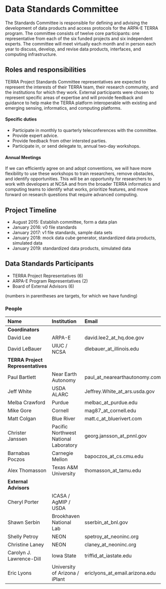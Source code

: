 # Data Standards Committee

The Standards Committee is responsible for defining and advising the development of data products and access protocols for the ARPA-E TERRA program. The committee consists of twelve core participants: one representative from each of the six funded projects and six independent experts. The committee will meet virtually each month and in person each year to discuss, develop, and revise data products, interfaces, and computing infrastructure.

## Roles and responsibilities

TERRA Project Standards Committee representatives are expected to represent the interests of their TERRA team, their research community, and the institutions for which they work. External participants were chosen to represent specific areas of expertise and will provide feedback and guidance to help make the TERRA platform interoperable with existing and emerging sensing, informatics, and computing platforms.

#### Specific duties

* Participate in monthly to quarterly teleconferences with the committee.
* Provide expert advice.
* Provide feedback from other intersted parties.
* Participate in, or send delegate to, annual two-day workshops.

#### Annual Meetings

If we can efficiently agree on and adopt conventions, we will have more flexibility to use these workshops to train researchers, remove obstacles, and identify opportunities. This will be an opportunity for researchers to work with developers at NCSA and from the broader TERRA informatics and computing teams to identify what works, prioritize features, and move forward on research questions that require advanced computing.

## Project Timeline

* August 2015: Establish committee, form a data plan
* January 2016: v0 file standards
* January 2017: v1 file standards, sample data sets
* January 2018: mock data cube generator, standardized data products, simulated data
* January 2019: standardized data products, simulated data

## Data Standards Participants

* TERRA Project Representatives (6)
* ARPA-E Program Representatives (2)
* Board of External Advisors (6)

(numbers in parentheses are targets, for which we have funding)

### People

| Name | Institution | Email|
|:--|:--|:--|
|**Coordinators** | | |
| David Lee | ARPA-E | david.lee2_at_hq.doe.gov|
| David LeBauer | UIUC / NCSA | dlebauer_at_illinois.edu|
|**TERRA Project Representatives** | | |
| Paul Bartlett | Near Earth Autonomy | paul_at_nearearthautonomy.com|
| Jeff White | USDA ALARC | Jeffrey.White_at_ars.usda.gov|
| Melba Crawford | Purdue | melbac_at_purdue.edu|
| Mike Gore | Cornell | mag87_at_cornell.edu|
| Matt Colgan | Blue River | matt.c_at_bluerivert.com|
| Christer Janssen | Pacific Northwest National Laboratory | georg.jansson_at_pnnl.gov|
| Barnabas Poczos | Carnegie Mellon | bapoczos_at_cs.cmu.edu|
| Alex Thomasson | Texas A&M University | thomasson_at_tamu.edu|
|**External Advisors** | | |
| Cheryl Porter| ICASA / AgMIP / USDA | |
| Shawn Serbin | Brookhaven National Lab | sserbin_at_bnl.gov |
| Shelly Petroy | NEON |spetroy_at_neoninc.org |
| Christine Laney | NEON |claney_at_neoninc.org |
| Carolyn J. Lawrence-Dill | Iowa State |triffid_at_iastate.edu |
| Eric Lyons | University of Arizona / iPlant |ericlyons_at_email.arizona.edu |


